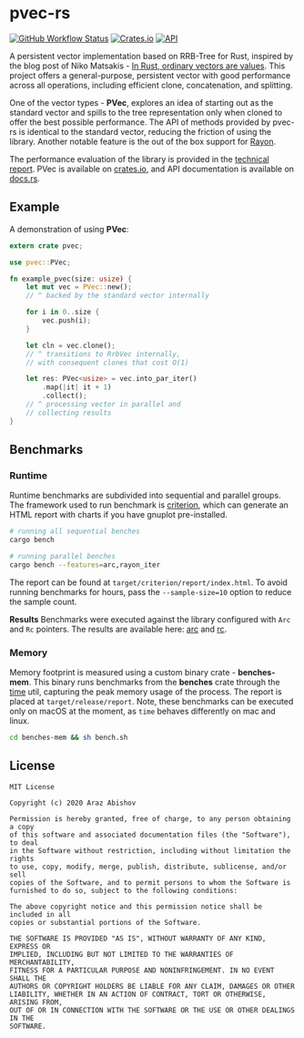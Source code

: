 # pvec-rs

[![GitHub Workflow Status](https://github.com/ArazAbishov/pvec-rs/workflows/build/badge.svg)](https://github.com/ArazAbishov/pvec-rs/actions)
[![Crates.io](https://img.shields.io/crates/v/pvec)](https://crates.io/crates/pvec)
[![API](https://docs.rs/pvec/badge.svg?version=0.2.1)](https://docs.rs/pvec/0.2.1/pvec/)

A persistent vector implementation based on RRB-Tree for Rust, inspired by the blog post of Niko Matsakis - [In Rust, ordinary vectors are values](http://smallcultfollowing.com/babysteps/blog/2018/02/01/in-rust-ordinary-vectors-are-values/). This project offers a general-purpose, persistent vector with good performance across all operations, including efficient clone, concatenation, and splitting.

One of the vector types - **PVec**, explores an idea of starting out as the standard vector and spills to the tree representation only when cloned to offer the best possible performance. The API of methods provided by pvec-rs is identical to the standard vector, reducing the friction of using the library. Another notable feature is the out of the box support for [Rayon](https://github.com/rayon-rs/rayon).

The performance evaluation of the library is provided in the [technical report](https://abishov.com/thesis). PVec is available on [crates.io](https://crates.io/crates/pvec), and API documentation is available on [docs.rs](https://docs.rs/pvec/0.2.1/pvec/).

## Example

A demonstration of using **PVec**:

```rust
extern crate pvec;

use pvec::PVec;

fn example_pvec(size: usize) {
    let mut vec = PVec::new();
    // ^ backed by the standard vector internally

    for i in 0..size {
        vec.push(i);
    }

    let cln = vec.clone();
    // ^ transitions to RrbVec internally,
    // with consequent clones that cost O(1)

    let res: PVec<usize> = vec.into_par_iter()
        .map(|it| it + 1)
        .collect();
    // ^ processing vector in parallel and
    // collecting results
}
```

## Benchmarks

### Runtime

Runtime benchmarks are subdivided into sequential and parallel groups. The framework used to run benchmark is [criterion](https://github.com/bheisler/criterion.rs), which can generate an HTML report with charts if you have gnuplot pre-installed.

```bash
# running all sequential benches
cargo bench

# running parallel benches
cargo bench --features=arc,rayon_iter
```

The report can be found at `target/criterion/report/index.html`. To avoid running benchmarks for hours, pass the `--sample-size=10` option to reduce the sample count.

**Results**
Benchmarks were executed against the library configured with `Arc` and `Rc` pointers. The results are available here: [arc](https://abishov.com/pvec-rs-benchmarks/arc/report/index.html) and [rc](https://abishov.com/pvec-rs-benchmarks/rc/report/index.html).

### Memory

Memory footprint is measured using a custom binary crate - **benches-mem**. This binary runs benchmarks from the **benches** crate through the [time](https://www.freebsd.org/cgi/man.cgi?query=time) util, capturing the peak memory usage of the process. The report is placed at `target/release/report`. Note, these benchmarks can be executed only on macOS at the moment, as `time` behaves differently on mac and linux.

```bash
cd benches-mem && sh bench.sh
```

## License

```
MIT License

Copyright (c) 2020 Araz Abishov

Permission is hereby granted, free of charge, to any person obtaining a copy
of this software and associated documentation files (the "Software"), to deal
in the Software without restriction, including without limitation the rights
to use, copy, modify, merge, publish, distribute, sublicense, and/or sell
copies of the Software, and to permit persons to whom the Software is
furnished to do so, subject to the following conditions:

The above copyright notice and this permission notice shall be included in all
copies or substantial portions of the Software.

THE SOFTWARE IS PROVIDED "AS IS", WITHOUT WARRANTY OF ANY KIND, EXPRESS OR
IMPLIED, INCLUDING BUT NOT LIMITED TO THE WARRANTIES OF MERCHANTABILITY,
FITNESS FOR A PARTICULAR PURPOSE AND NONINFRINGEMENT. IN NO EVENT SHALL THE
AUTHORS OR COPYRIGHT HOLDERS BE LIABLE FOR ANY CLAIM, DAMAGES OR OTHER
LIABILITY, WHETHER IN AN ACTION OF CONTRACT, TORT OR OTHERWISE, ARISING FROM,
OUT OF OR IN CONNECTION WITH THE SOFTWARE OR THE USE OR OTHER DEALINGS IN THE
SOFTWARE.
```